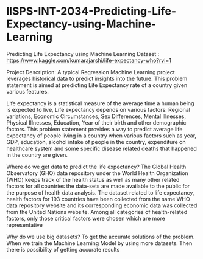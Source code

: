 # llSPS-INT-2034-Predicting-Life-Expectancy-using-Machine-Learning
Predicting Life Expectancy using Machine Learning
Dataset : https://www.kaggle.com/kumarajarshi/life-expectancy-who?rvi=1

Project Description:
A typical Regression Machine Learning project leverages historical data to predict insights into the future. This problem statement is aimed at predicting Life Expectancy rate of a country given various features.

Life expectancy is a statistical measure of the average time a human being is expected to live, Life expectancy depends on various factors: Regional variations, Economic Circumstances, Sex Differences, Mental Illnesses, Physical Illnesses, Education, Year of their birth and other demographic factors. This problem statement provides a way to predict average life expectancy of people living in a country when various factors such as year, GDP, education, alcohol intake of people in the country, expenditure on healthcare system and some specific disease related deaths that happened in the country are given.

Where do we get data to predict the life expectancy?
The Global Health Observatory (GHO) data repository under the World Health Organization (WHO) keeps track of the health status as well as many other related factors for all countries the data-sets are made available to the public for the purpose of health data analysis. The dataset related to life expectancy, health factors for 193 countries have been collected from the same WHO data repository website and its corresponding economic data was collected from the United Nations website. Among all categories of health-related factors, only those critical factors were chosen which are more representative

Why do we use big datasets?
To get the accurate solutions of the problem. When we train the Machine Learning Model by using more datasets. Then there is possibility of getting accurate results
